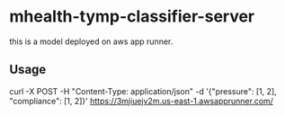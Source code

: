 # mhealth-tymp-classifier-server

this is a model deployed on aws app runner.

## Usage
curl -X POST -H "Content-Type: application/json" -d '{"pressure": [1, 2], "compliance": [1, 2]}' https://3mjiuejv2m.us-east-1.awsapprunner.com/
